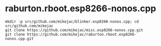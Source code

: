 # raburton.rboot.esp8266-nonos.cpp
```
mkdir -p src/github.com/mikejac/blinker.esp8266-nonos.cpp; cd src/github.com/mikejac
git clone https://github.com/mikejac/misc.esp8266-nonos.cpp.git
git clone https://github.com/mikejac/raburton.rboot.esp8266-nonos.cpp.git
```
